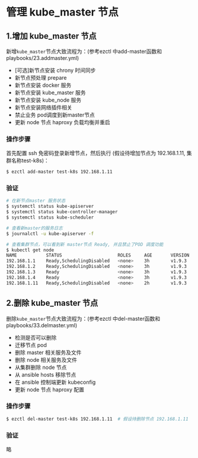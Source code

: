 # 管理 kube_master 节点

## 1.增加 kube_master 节点

新增`kube_master`节点大致流程为：(参考ezctl 中add-master函数和playbooks/23.addmaster.yml)
- [可选]新节点安装 chrony 时间同步
- 新节点预处理 prepare
- 新节点安装 docker 服务
- 新节点安装 kube_master 服务
- 新节点安装 kube_node 服务
- 新节点安装网络插件相关
- 禁止业务 pod调度到新master节点
- 更新 node 节点 haproxy 负载均衡并重启

### 操作步骤

首先配置 ssh 免密码登录新增节点，然后执行 (假设待增加节点为 192.168.1.11, 集群名称test-k8s)：

``` bash
$ ezctl add-master test-k8s 192.168.1.11
```

### 验证

``` bash
# 在新节点master 服务状态
$ systemctl status kube-apiserver
$ systemctl status kube-controller-manager
$ systemctl status kube-scheduler

# 查看新master的服务日志
$ journalctl -u kube-apiserver -f

# 查看集群节点，可以看到新 master节点 Ready, 并且禁止了POD 调度功能
$ kubectl get node
NAME           STATUS                     ROLES     AGE       VERSION
192.168.1.1    Ready,SchedulingDisabled   <none>    3h        v1.9.3
192.168.1.2    Ready,SchedulingDisabled   <none>    3h        v1.9.3
192.168.1.3    Ready                      <none>    3h        v1.9.3
192.168.1.4    Ready                      <none>    3h        v1.9.3
192.168.1.11   Ready,SchedulingDisabled   <none>    2h        v1.9.3	# 新增 master节点
```

## 2.删除 kube_master 节点


删除`kube_master`节点大致流程为：(参考ezctl 中del-master函数和playbooks/33.delmaster.yml)
- 检测是否可以删除
- 迁移节点 pod
- 删除 master 相关服务及文件
- 删除 node 相关服务及文件
- 从集群删除 node 节点
- 从 ansible hosts 移除节点
- 在 ansible 控制端更新 kubeconfig
- 更新 node 节点 haproxy 配置

### 操作步骤

``` bash
$ ezctl del-master test-k8s 192.168.1.11  # 假设待删除节点 192.168.1.11
```

### 验证

略

